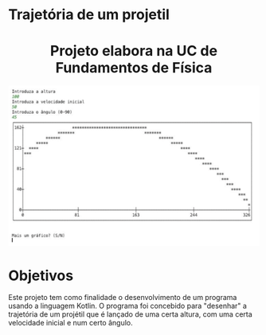 # Trajetória de um projetil

<h1 align="center">Projeto elabora na UC de Fundamentos de Física</h1>

![](projetil.png?raw=true "Projétil")

# Objetivos

Este projeto tem como finalidade o desenvolvimento de um programa usando a linguagem Kotlin.
O programa foi concebido para "desenhar" a trajetória de um projétil que é lançado de uma certa altura, com uma certa velocidade inicial e num certo ângulo.
